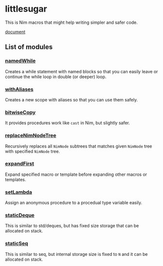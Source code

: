 # littlesugar
This is Nim macros that might help writing simpler and safer code.

[document](https://demotomohiro.github.io/littlesugar/theindex.html)

## List of modules
### [namedWhile](https://demotomohiro.github.io/littlesugar/namedWhile.html)
Creates a while statement with named blocks so that you can easily leave or continue the while loop in double (or deeper) loop.

### [withAliases](https://demotomohiro.github.io/littlesugar/withAliases.html)
Creates a new scope with aliases so that you can use them safely.

### [bitwiseCopy](https://demotomohiro.github.io/littlesugar/bitwiseCopy.html)
It provides procedures work like `cast` in Nim, but slightly safer.

### [replaceNimNodeTree](https://demotomohiro.github.io/littlesugar/replaceNimNodeTree.html)
Recursively replaces all `NimNode` subtrees that matches given `NimNode` tree with specified `NimNode` tree.

### [expandFirst](https://demotomohiro.github.io/littlesugar/expandFirst.html)
Expand specified macro or template before expanding other macros or templates.

### [setLambda](https://demotomohiro.github.io/littlesugar/setLambda.html)
Assign an anonymous procedure to a procedual type variable easily.

### [staticDeque](https://demotomohiro.github.io/littlesugar/staticDeque.html)
This is similar to std/deques, but has fixed size storage that can be allocated on stack.

### [staticSeq](https://demotomohiro.github.io/littlesugar/staticSeq.html)
This is similar to seq, but internal storage size is fixed to `N` and it can be allocated on stack.
